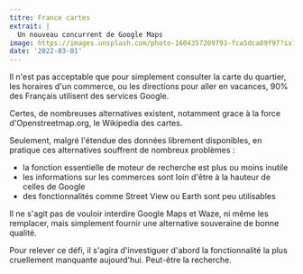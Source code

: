 ```yaml
---
titre: France cartes
extrait: |
  Un nouveau concurrent de Google Maps
image: https://images.unsplash.com/photo-1604357209793-fca5dca89f97?ixlib=rb-1.2.1&ixid=MnwxMjA3fDB8MHxwaG90by1wYWdlfHx8fGVufDB8fHx8&auto=format&fit=crop&w=764&q=80
date: '2022-03-01'
---
```


Il n'est pas acceptable que pour simplement consulter la carte du quartier, les horaires d'un commerce, ou les directions pour aller en vacances, 90% des Français utilisent des services Google.

Certes, de nombreuses alternatives existent, notamment grace à la force d'Openstreetmap.org, le Wikipedia des cartes.

Seulement, malgré l'étendue des données librement disponibles, en pratique ces alternatives souffrent de nombreux problèmes :

- la fonction essentielle de moteur de recherche est plus ou moins inutile
- les informations sur les commerces sont loin d'être à la hauteur de celles de Google
- des fonctionnalités comme Street View ou Earth sont peu utilisables

Il ne s'agit pas de vouloir interdire Google Maps et Waze, ni même les remplacer, mais simplement fournir une alternative souveraine de bonne qualité.

Pour relever ce défi, il s'agira d'investiguer d'abord la fonctionnalité la plus cruellement manquante aujourd'hui. Peut-être la recherche.
